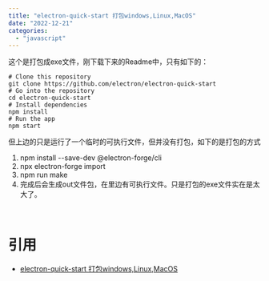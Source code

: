 ```yaml
---
title: "electron-quick-start 打包windows,Linux,MacOS"
date: "2022-12-21"
categories: 
  - "javascript"
---
```


这个是打包成exe文件，刚下载下来的Readme中，只有如下的：

```
# Clone this repository
git clone https://github.com/electron/electron-quick-start
# Go into the repository
cd electron-quick-start
# Install dependencies
npm install
# Run the app
npm start
```

但上边的只是运行了一个临时的可执行文件，但并没有打包，如下的是打包的方式

1. npm install --save-dev @electron-forge/cli
2. npx electron-forge import
3. npm run make
4. 完成后会生成out文件包，在里边有可执行文件。只是打包的exe文件实在是太大了。

 

# 引用

- [electron-quick-start 打包windows,Linux,MacOS](https://blog.csdn.net/weixin_39248539/article/details/115321532)
